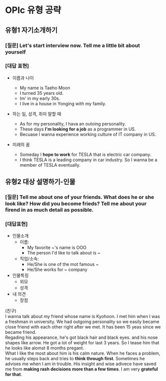 # OPIc 유형 공략

## 유형1 자기소개하기
### [질문] Let's start interview now. Tell me a little bit about yourself
### [대답 표현]
- 이름과 나이
  - My name is Taeho Moon
  - I turned 35 years old.
  - Im' in my early 30s.
  - I live in a house in Yonging with my family.
- 하는 일, 성격, 취미 말할 때
  - As for my personality, I hava an outoing personality.
  - These days **I'm looking for a job** as a programmer in US.
  - Becuase I wanna experience working culture of IT company in US.

- 미래의 꿈
  - Someday I **hope to work** for TESLA that is electric car company.
  - I think TESLA is a leading company in car industry. So I wanna be a member of TESLA eventually.

## 유형2 대상 설명하기-인물
### [질문] Tell me about one of your friends. What does he or she look like? How did you become frieds? Tell me about your firend in as much detail as possible.

### [대답표현]
- 인물소개
  - 이름: 
    - My favorite ~'s name is OOO
    - The person I'd like to talk about is ~
  - 직업/소속: 
    - He/She is one of the mot famous ~
    - He/She works for ~ company
- 인물특징
  - 외모
  - 성격
- 내 의견
  - 장점

(친구)  
I wanna talk about my friend whose name is Kyohoon. I met him when I was a freshman in university. We had outgoing personality so we easily became close friend with each other right after we met. It has been 15 yeas since we became friend.  
Regading his appearance, he's got black hair and black eyes. and his nose shapes like arrow. He got a lot of weight for last 3 years. So I tease him that he looks like alomst 8 months pregant.  
What I like the most about him is his calm nature. When he faces a problem, he usually steps back and tries to **think through first**. Sometimes he advises me when I am in trouble. His insight and wise adivece have saved me from **making rash decisions more than a few times**. I am very **grateful for that**. 